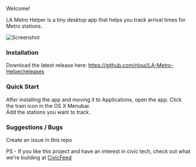 Welcome!  

LA Metro Helper is a tiny desktop app that helps you track arrival times for Metro stations.

![Screenshot](https://media.giphy.com/media/g0jZptIcKOBnKVmpfF/giphy.gif)



### Installation

Download the latest release here: https://github.com/nloui/LA-Metro-Helper/releases

### Quick Start

After installing the app and moving it to Applications, open the app.  Click the train icon in the OS X Menubar.  
Add the stations you want to track.

### Suggestions / Bugs

Create an issue in this repo

PS - If you like this project and have an interest in civic tech, check out what we're building at [CivicFeed](https://www.civicfeed.com/)
